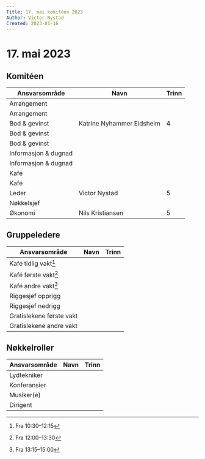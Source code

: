 ```yaml
---
Title: 17. mai komitéen 2023
Author: Victor Nystad
Created: 2023-01-16
---
```


# 17. mai 2023

## Komitéen

| Ansvarsområde | Navn | Trinn |
|--|--|--|
| Arrangement | | |
| Arrangement | | |
| Bod & gevinst | Katrine Nyhammer Eidsheim | 4 |
| Bod & gevinst |  |  |
| Bod & gevinst |  |  |
| Informasjon & dugnad | | |
| Informasjon & dugnad | | |
| Kafé | | |
| Kafé | | |
| Leder | Victor Nystad | 5 |
| Nøkkelsjef |  |  |
| Økonomi | Nils Kristiansen | 5 |

## Gruppeledere

| Ansvarsområde | Navn | Trinn |
|--|--|--|
| Kafé tidlig vakt[^1] | | |
| Kafé første vakt[^2] | | |
| Kafé andre vakt[^3] | | |
| Riggesjef opprigg | | |
| Riggesjef nedrigg | | |
| Gratislekene første vakt | | |
| Gratislekene andre vakt | | |

## Nøkkelroller

| Ansvarsområde | Navn | Trinn |
|--|--|--|
| Lydtekniker | | |
| Konferansier | | |
| Musiker(e) | | |
| Dirigent | | |


[^1]: Fra 10:30–12:15
[^2]: Fra 12:00–13:30
[^3]: Fra 13:15–15:00
